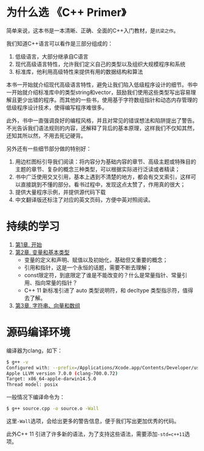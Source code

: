 # 为什么选 《C++ Primer》

简单来说，这本书是一本清晰、正确、全面的C++入门教材，是`抗梁之作`。

我们知道C++语言可以看作是三部分组成的：

1. 低级语言，大部分继承自C语言
2. 现代高级语言特性，允许我们定义自己的类型以及组织大规模程序和系统
3. 标准库，他利用高级特性来提供有用的数据结构和算法

本书一开始就介绍现代高级语言特性，避免让我们陷入低级程序设计的细节。书中一开始就介绍标准库中的类型string和vector，鼓励我们使用这些类型写出容易理解且更少出错的程序。而其他的一些书，使用基于字符数组指针和动态内存管理的低级程序设计技术，使得编写程序难很多。

此外，书中一直强调良好的编程风格，并且对常见的错误想法和陷阱提出了警告。不光告诉我们语法规则的内容，还解释了背后的基本原理，这样我们不仅知其然，还知其所以然，不用去死记硬背。

另外还有一些细节部分做的特别好：

1. 用边栏图标引导我们阅读：将内容分为基础内容的章节、高级主题或特殊目的主题的章节、复杂的概念三种类型，可以根据实际进行泛读或者精读；
2. 书中广泛使用交叉引用，基本上遇到不清楚的地方，都会有交叉索引，这样可以直接跳到不懂的部分。看书过程中，发现这点太赞了，作用真的很大；
3. 提供大量程序示例，并提供源代码下载
4. 中文翻译版还标注了对应的英文页码，方便中英对照阅读。

# 持续的学习

1. [第1章. 开始](chap01)
2. [第2章. 变量和基本类型](chap02)
    * 变量的定义和声明、赋值以及初始化，基础但又重要的概念；
    * 引用和指针，这是一个永恒的话题，需要不断去理解；
    * const限定符，到底限定了谁是不能改变的？什么是常量指针、常量引用、指向常量的指针？
    * C++ 11 新标准引进了 auto 类型说明符，和 decltype 类型指示符，值得去了解。
3. [第3章. 字符串、向量和数组](chap03)
    
    
# 源码编译环境
编译器为clang，如下：

```bash
$ g++ -v
Configured with: --prefix=/Applications/Xcode.app/Contents/Developer/usr --with-gxx-include-dir=/usr/include/c++/4.2.1
Apple LLVM version 7.0.0 (clang-700.0.72)
Target: x86_64-apple-darwin14.5.0
Thread model: posix
```

一般情况下编译命令为：

```bash
$ g++ source.cpp -o source.o -Wall 
```

这里`-Wall`选项，会给出更多的警告信息，便于我们写出更加优秀的代码。

此外C++ 11 引进了许多新的语法，为了支持这些语法，需要添加`-std=c++11`选项。



